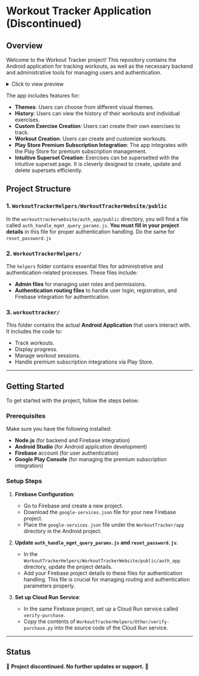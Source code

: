 # Workout Tracker Application (Discontinued)

## Overview
Welcome to the Workout Tracker project! This repository contains the Android application for tracking workouts, as well as the necessary backend and administrative tools for managing users and authentication.

<details>
  <summary>Click to view preview</summary>

  ![Workout Tracker Main Page](images/mainpage.jpg)  
  ![Workout Tracker Workouts Page](images/workouts.jpg)  
  ![Workout Tracker Premium Page](images/premium.jpg)  

</details>


The app includes features for:
- **Themes**: Users can choose from different visual themes.
- **History**: Users can view the history of their workouts and individual exercises.
- **Custom Exercise Creation**: Users can create their own exercises to track.
- **Workout Creation**: Users can create and customize workouts.
- **Play Store Premium Subscription Integration**: The app integrates with the Play Store for premium subscription management.
- **Intuitive Superset Creation**: Exercises can be supersetted with the intuitive superset page. It is cleverly designed to create, update and delete supersets efficiently.

## Project Structure

### 1. **`WorkoutTrackerHelpers/WorkoutTrackerWebsite/public`**
In the `workouttrackerwebsite/auth_app/public` directory, you will find a file called `auth_handle_mgmt_query_params.js`. **You must fill in your project details** in this file for proper authentication handling. Do the same for `reset_password.js`

### 2. **`WorkoutTrackerHelpers/`**
The `helpers` folder contains essential files for administrative and authentication-related processes. These files include:
- **Admin files** for managing user roles and permissions.
- **Authentication routing files** to handle user login, registration, and Firebase integration for authentication.

### 3. **`workouttracker/`**
This folder contains the actual **Android Application** that users interact with. It includes the code to:
- Track workouts.
- Display progress.
- Manage workout sessions.
- Handle premium subscription integrations via Play Store.

---

## Getting Started

To get started with the project, follow the steps below:

### Prerequisites
Make sure you have the following installed:
- **Node.js** (for backend and Firebase integration)
- **Android Studio** (for Android application development)
- **Firebase** account (for user authentication)
- **Google Play Console** (for managing the premium subscription integration)

### Setup Steps

1. **Firebase Configuration**:
   - Go to Firebase and create a new project.
   - Download the `google-services.json` file for your new Firebase project.
   - Place the `google-services.json` file under the `WorkoutTracker/app` directory in the Android project.

2. **Update `auth_handle_mgmt_query_params.js` and `reset_password.js`**:
   - In the `WorkoutTrackerHelpers/WorkoutTrackerWebsite/public/auth_app` directory, update the project details.
   - Add your Firebase project details to these files for authentication handling. This file is crucial for managing routing and authentication parameters properly.

3. **Set up Cloud Run Service**:
   - In the same Firebase project, set up a Cloud Run service called `verify-purchase`.
   - Copy the contents of `WorkoutTrackerHelpers/Other/verify-purchase.py` into the source code of the Cloud Run service.

---

## Status
🚨 **Project discontinued. No further updates or support.** 🚨

